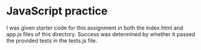 # JavaScript practice

I was given starter code for this assignment in both the index.html and app.js files of this directory. Success was determined by whether it passed the provided tests in the tests.js file. 

